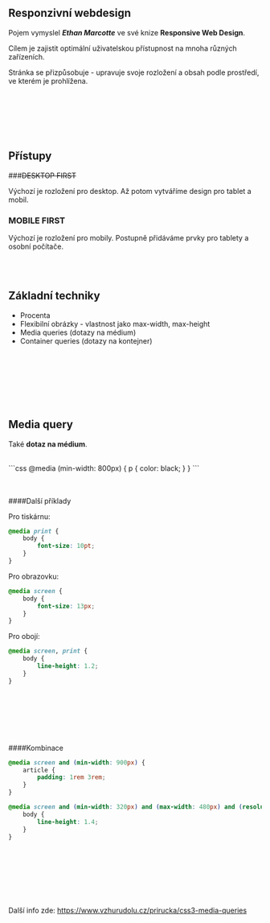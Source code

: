 ## Responzivní webdesign

Pojem vymyslel __*Ethan Marcotte*__ ve své knize **Responsive Web Design**.

Cílem je zajistit optimální uživatelskou přístupnost na mnoha různých zařízeních.

Stránka se přizpůsobuje - upravuje svoje rozložení a obsah podle prostředí, ve kterém je prohlížena.

<br/><br/><br/><br/><br/>

## Přístupy

###~~DESKTOP FIRST~~

Výchozí je rozložení pro desktop. Až potom vytváříme design pro tablet a mobil.

### MOBILE FIRST

Výchozí je rozložení pro mobily. Postupně přidáváme prvky pro tablety a osobní počítače.


<br/><br/>

## Základní techniky

* Procenta
* Flexibilní obrázky - vlastnost jako max-width, max-height
* Media queries (dotazy na médium)
* Container queries (dotazy na kontejner)



<br/><br/><br/><br/><br/><br/>

## Media query
Také **dotaz na médium**.

<br/>
```css
@media (min-width: 800px) {
    p {
        color: black;
    }
}
```
<br/><br/><br/>

####Další příklady

Pro tiskárnu:
```css
@media print {
    body {
        font-size: 10pt; 
    }
}
```
Pro obrazovku:
```css
@media screen {
    body {
        font-size: 13px;
    }
}
```
Pro obojí:
```css
@media screen, print {
    body {
        line-height: 1.2; 
    }
}
```
<br/><br/><br/><br/><br/><br/>
####Kombinace

```css
@media screen and (min-width: 900px) {
    article {
        padding: 1rem 3rem;
    }
}
```

```css
@media screen and (min-width: 320px) and (max-width: 480px) and (resolution: 150dpi) {
    body {
        line-height: 1.4;
    }
}
```

<br/><br/><br/><br/><br/><br/>

Další info zde:
https://www.vzhurudolu.cz/prirucka/css3-media-queries

<br/><br/><br/>